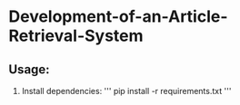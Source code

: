 # Development-of-an-Article-Retrieval-System
## Usage:
1. Install dependencies:
   '''
   pip install -r requirements.txt
   '''
